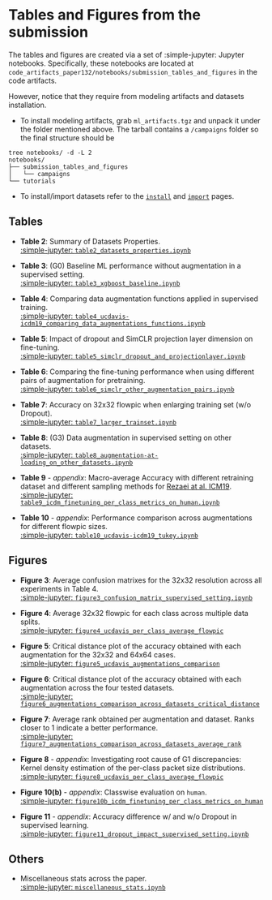 # Tables and Figures from the submission

The tables and figures are created via a set of :simple-jupyter: Jupyter notebooks.
Specifically, these notebooks are located at `code_artifacts_paper132/notebooks/submission_tables_and_figures` 
in the code artifacts.

However, notice that they require from modeling artifacts and datasets installation.

* To install modeling artifacts, grab `ml_artifacts.tgz` and unpack it under the 
folder mentioned above. The tarball contains a `/campaigns` folder so the final
structure should be
```
tree notebooks/ -d -L 2
notebooks/
├── submission_tables_and_figures
│   └── campaigns
└── tutorials
```

* To install/import datasets refer to the [`install`](../../datasets/install) and [`import`](../../datasets/import) pages.

## Tables

- __Table 2__: Summary of Datasets Properties. 
<br>[:simple-jupyter: `table2_datasets_properties.ipynb`](../../paper_tables_and_figures/table2_datasets_properties/)

- __Table 3__:  (G0) Baseline ML performance without augmentation in a supervised setting.
<br>[:simple-jupyter: `table3_xgboost_baseline.ipynb`](../../paper_tables_and_figures/table3_xgboost_baseline/)

- __Table 4__: Comparing data augmentation functions applied in supervised training. 
<br>[:simple-jupyter: `table4_ucdavis-icdm19_comparing_data_augmentations_functions.ipynb`](../../paper_tables_and_figures/table4_ucdavis-icdm19_comparing_data_augmentations_functions/)

- __Table 5__:  Impact of dropout and SimCLR projection layer dimension on fine-tuning.
<br>[:simple-jupyter: `table5_simclr_dropout_and_projectionlayer.ipynb`](../../paper_tables_and_figures/table5_simclr_dropout_and_projectionlayer/)

- __Table 6__: Comparing the fine-tuning performance when using different pairs of augmentation for pretraining.
<br>[:simple-jupyter: `table6_simclr_other_augmentation_pairs.ipynb`](../../paper_tables_and_figures/table6_simclr_other_augmentation_pairs/)

- __Table 7__: Accuracy on 32x32 flowpic when enlarging training set (w/o Dropout).
<br>[:simple-jupyter: `table7_larger_trainset.ipynb`](../../paper_tables_and_figures/table7_larger_trainset/)

- __Table 8__: (G3) Data augmentation in supervised setting on other datasets. 
<br>[:simple-jupyter: `table8_augmentation-at-loading_on_other_datasets.ipynb`](../../paper_tables_and_figures/table8_augmentation-at-loading_on_other_datasets/)

- __Table 9__ - *appendix*: Macro-average Accuracy with different retraining dataset and different sampling methods for [Rezaei at al. ICM19](https://arxiv.org/abs/1812.09761).
<br>[:simple-jupyter: `table9_icdm_finetuning_per_class_metrics_on_human.ipynb`](../../paper_tables_and_figures/table9_icdm_finetuning_per_class_metrics_on_human/)

- __Table 10__ - *appendix*: Performance comparison across augmentations for different flowpic sizes.
<br>[:simple-jupyter: `table10_ucdavis-icdm19_tukey.ipynb`](../../paper_tables_and_figures/table10_ucdavis-icdm19_tukey/)


## Figures

- __Figure 3__: Average confusion matrixes for the 32x32 resolution across all experiments in Table 4. 
<br>[:simple-jupyter: `figure3_confusion_matrix_supervised_setting.ipynb`](../../paper_tables_and_figures/figure3_confusion_matrix_supervised_setting/)

- __Figure 4__: Average 32x32 flowpic for each class across multiple data splits. 
<br>[:simple-jupyter: `figure4_ucdavis_per_class_average_flowpic`](../../paper_tables_and_figures/figure4_ucdavis_per_class_average_flowpic/)

- __Figure 5__: Critical distance plot of the accuracy obtained with each augmentation for the 32x32 and 64x64 cases.
<br>[:simple-jupyter: `figure5_ucdavis_augmentations_comparison`](../../paper_tables_and_figures/figure5_ucdavis_augmentations_comparison/)

- __Figure 6__: Critical distance plot of the accuracy obtained with each augmentation across the four tested datasets.
<br>[:simple-jupyter: `figure6_augmentations_comparison_across_datasets_critical_distance`](../../paper_tables_and_figures/figure6_augmentations_comparison_across_datasets_critical_distance/)

- __Figure 7__: Average rank obtained per augmentation and dataset. Ranks closer to 1 indicate a better performance.
<br>[:simple-jupyter: `figure7_augmentations_comparison_across_datasets_average_rank`](../../paper_tables_and_figures/figure7_augmentations_comparison_across_datasets_average_rank/)

- __Figure 8__ - *appendix*: Investigating root cause of G1 discrepancies: Kernel density estimation of the per-class packet size distributions.
<br>[:simple-jupyter: `figure8_ucdavis_per_class_average_flowpic`](../../paper_tables_and_figures/figure8_ucdavis_kde_on_pkts_size/)

- __Figure 10(b)__ - *appendix*: Classwise evaluation on `human`.
<br> [:simple-jupyter: `figure10b_icdm_finetuning_per_class_metrics_on_human`](../../paper_tables_and_figures/figure10b_icdm_finetuning_per_class_metrics_on_human/)

- __Figure 11__ - *appendix*: Accuracy difference w/ and w/o Dropout in supervised learning.
<br> [:simple-jupyter: `figure11_dropout_impact_supervised_setting.ipynb`](../../paper_tables_and_figures/figure11_dropout_impact_supervised_setting/)

## Others

- Miscellaneous stats across the paper.
<br>[:simple-jupyter: `miscellaneous_stats.ipynb`](../../paper_tables_and_figures/miscellaneous_stats/)
